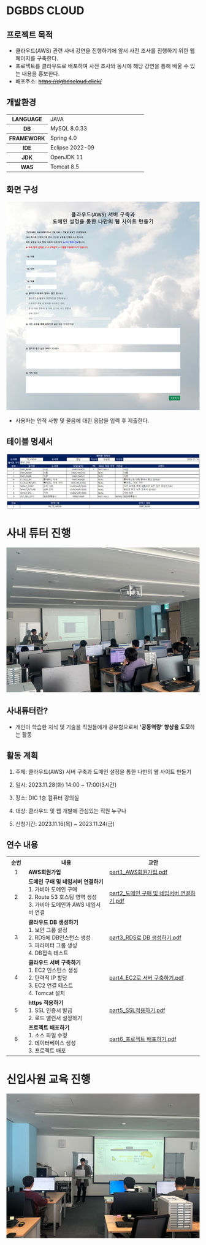 # DGBDS CLOUD

## 프로젝트 목적

* 클라우드(AWS) 관련 사내 강연을 진행하기에 앞서 사전 조사를 진행하기 위한 웹 페이지를 구축한다.
* 프로젝트를 클라우드로 배포하여 사전 조사와 동시에 해당 강연을 통해 배울 수 있는 내용을 홍보한다.
* 배포주소: ~~https://dgbdscloud.click/~~



## 개발환경

<table>
	<colgroup>
        <col width="30%" style="text-align:center">
        <col width="*">
    </colgroup>    
    <tbody>
    	<tr>
            <th style="text-align:center">LANGUAGE</th>
            <td>JAVA</td>            
        </tr>
        <tr>
            <th style="text-align:center">DB</th>
            <td>MySQL 8.0.33</td>            
        </tr>
        <tr>
            <th style="text-align:center">FRAMEWORK</th>
            <td>Spring 4.0</td>            
        </tr>
        <tr>
            <th style="text-align:center">IDE</th>
            <td>Eclipse 2022-09</td>            
        </tr>
        <tr>
            <th style="text-align:center">JDK</th>
            <td>OpenJDK 11</td>            
        </tr>
        <tr>
            <th style="text-align:center">WAS</th>
            <td>Tomcat 8.5</td>            
        </tr>
	</tbody>
</table>        



## 화면 구성

<img src="./images/fullScreen.png" alt="fullScreen.png"/>

* 사용자는 인적 사항 및 물음에 대한 응답을 입력 후 제출한다.



## 테이블 명세서

<img src="./images/dbTable.png" alt="dbTable.png"/>



# 사내 튜터 진행

<img src="./images/사내튜터.png" alt="사내튜터.png" style="zoom: 50%;" />

 

## 사내튜터란?

* 개인이 학습한 지식 및 기술을 직원들에게 공유함으로써 **‘공동역량’ 향상을 도모**하는 활동

 

## 활동 계획

1. 주제: 클라우드(AWS) 서버 구축과 도메인 설정을 통한 나만의 웹 사이트 만들기

2. 일시: 2023.11.28(화) 14:00 ~ 17:00(3시간)

3. 장소: DIC 1층 컴퓨터 강의실

4. 대상: 클라우드 및 웹 개발에 관심있는 직원 누구나

5. 신청기간: 2023.11.16(목) ~ 2023.11.24(금)

 

## 연수 내용

<center>
    <table>
        <colgroup>
            <col width="10%">
            <col width="*">
            <col width="*">
        </colgroup>    
        <tbody>
            <tr>
                <th style="text-align:center">순번</th>         
                <th style="text-align:center">내용</th>
                <th style="text-align:center">교안</th>            
            </tr>
             <tr>
                <td style="text-align:center">1</td>
                <td style="text-align:left">
                    <b>AWS회원가입</b>  <br />
                </td>
                <td style="text-align:left">
                    <a href="./사내튜터 자료/교안/part1_AWS회원가입.pdf">part1_AWS회원가입.pdf</a>
                </td>
            </tr>       
            <tr>
                <td style="text-align:center">2</td>
                <td style="text-align:left">
                    <b>도메인 구매 및 네임서버  연결하기</b>  <br />
                    1.    가비아 도메인 구매  <br />
                    2.    Route 53 호스팅 영역 생성  <br />
                    3.    가비아 도메인과 AWS 네임서버 연결  <br />
                </td>
                <td style="text-align:left">
                    <a href="./사내튜터 자료/교안/part2_도메인 구매 및 네임서버 연결하기.pdf">part2_도메인 구매 및 네임서버 연결하기.pdf</a>
                </td>
            </tr>
            <tr>
                <td style="text-align:center">3</td>
                <td style="text-align:left">
                    <b>클라우드 DB 생성하기</b>  <br />
                    1.	보안 그룹 설정  <br />
                    2.	RDS에 DB인스턴스 생성  <br />
                    3.	파라미터 그룹 생성  <br />
                    4.	DB접속 테스트
                </td>
                <td style="text-align:left">
                    <a href="./사내튜터 자료/교안/part3_RDS로 DB 생성하기.pdf">part3_RDS로 DB 생성하기.pdf</a>
                </td>            
            </tr>
            <tr>
                <td style="text-align:center">4</td>
                <td style="text-align:left">
                    <b>클라우드 서버 구축하기</b>  <br />
                    1.	EC2 인스턴스 생성  <br />
                    2.	탄력적 IP 할당  <br />
                    3.	EC2 연결 테스트  <br />
                    4.	Tomcat 설치
                </td>
                 <td style="text-align:left">
                    <a href="./사내튜터 자료/교안/part4_EC2로 서버 구축하기.pdf">part4_EC2로 서버 구축하기.pdf</a>
                </td>            
            </tr>    
            <tr>
                <td style="text-align:center">5</td>
                <td style="text-align:left">
                    <b>https 적용하기</b>  <br />
                    1.	SSL 인증서 발급  <br />
                    2.	로드 밸런서 설정하기
                </td>
                <td style="text-align:left">
                    <a href="./사내튜터 자료/교안/part5_SSL적용하기.pdf">part5_SSL적용하기.pdf</a>
                </td>             
            </tr>      
            <tr>
                <td style="text-align:center">6</td>
                <td style="text-align:left">
                    <b>프로젝트 배포하기</b>  <br />
                    1. 소스 파일 수정  <br /> 
                    2. 데이터베이스 생성  <br /> 
                    3. 프로젝트 배포
                </td>
                <td style="text-align:left">
                    <a href="./사내튜터 자료/교안/part6_프로젝트 배포하기.pdf">part6_프로젝트 배포하기.pdf</a>
                </td>             
            </tr>          
        </tbody>
    </table>
</center>



# 신입사원 교육 진행

<img src="./images/신입사원연수.jpg" alt="신입사원연수.jpg" style="zoom: 50%;" />
